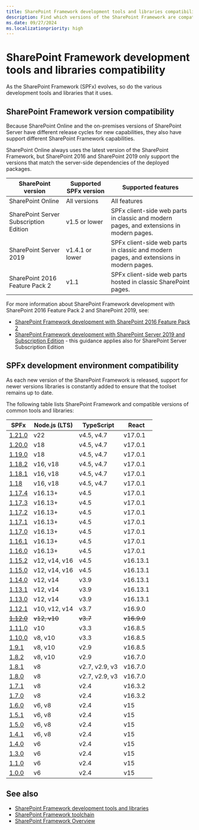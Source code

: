 ```yaml
---
title: SharePoint Framework development tools and libraries compatibility
description: Find which versions of the SharePoint Framework are compatible with each version of SharePoint, development tools and libraries.
ms.date: 09/27/2024
ms.localizationpriority: high
---
```

# SharePoint Framework development tools and libraries compatibility

As the SharePoint Framework (SPFx) evolves, so do the various development tools and libraries that it uses.

## SharePoint Framework version compatibility

Because SharePoint Online and the on-premises versions of SharePoint Server have different release cycles for new capabilities, they also have support different SharePoint Framework capabilities.

SharePoint Online always uses the latest version of the SharePoint Framework, but SharePoint 2016 and SharePoint 2019 only support the versions that match the server-side dependencies of the deployed packages.

|       SharePoint version               | Supported SPFx version |                                   Supported features                                    |
| ---------------------------------------| ---------------------- | --------------------------------------------------------------------------------------- |
| SharePoint Online                      | All versions           | All features                                                                            |
| SharePoint Server Subscription Edition | v1.5 or lower        | SPFx client-side web parts in classic and modern pages, and extensions in modern pages. |
| SharePoint Server 2019                 | v1.4.1 or lower        | SPFx client-side web parts in classic and modern pages, and extensions in modern pages. |
| SharePoint 2016 Feature Pack 2         | v1.1                   | SPFx client-side web parts hosted in classic SharePoint pages.                          |

For more information about SharePoint Framework development with SharePoint 2016 Feature Pack 2 and SharePoint 2019, see:

- [SharePoint Framework development with SharePoint 2016 Feature Pack 2](sharepoint-2016-support.md)
- [SharePoint Framework development with SharePoint Server 2019 and Subscription Edition](sharepoint-2019-and-subscription-edition-support.md) - this guidance applies also for SharePoint Server Subscription Edition

## SPFx development environment compatibility

As each new version of the SharePoint Framework is released, support for newer versions libraries is constantly added to ensure that the toolset remains up to date.

The following table lists SharePoint Framework and compatible versions of common tools and libraries:

|              SPFx               |   Node.js (LTS) |   TypeScript   |    React    |
| ------------------------------- | --------------- | -------------- | ----------- |
| [1.21.0](release-1.21.md)       | v22             | v4.5, v4.7     | v17.0.1     |
| [1.20.0](release-1.20.md)       | v18             | v4.5, v4.7     | v17.0.1     |
| [1.19.0](release-1.19.md)       | v18             | v4.5, v4.7     | v17.0.1     |
| [1.18.2](release-1.18.2.md)     | v16, v18        | v4.5, v4.7     | v17.0.1     |
| [1.18.1](release-1.18.1.md)     | v16, v18        | v4.5, v4.7     | v17.0.1     |
| [1.18](release-1.18.md)         | v16, v18        | v4.5, v4.7     | v17.0.1     |
| [1.17.4](release-1.17.4.md)     | v16.13+         | v4.5           | v17.0.1     |
| [1.17.3](release-1.17.3.md)     | v16.13+         | v4.5           | v17.0.1     |
| [1.17.2](release-1.17.2.md)     | v16.13+         | v4.5           | v17.0.1     |
| [1.17.1](release-1.17.1.md)     | v16.13+         | v4.5           | v17.0.1     |
| [1.17.0](release-1.17.md)       | v16.13+         | v4.5           | v17.0.1     |
| [1.16.1](release-1.16.1.md)     | v16.13+         | v4.5           | v17.0.1     |
| [1.16.0](release-1.16.md)       | v16.13+         | v4.5           | v17.0.1     |
| [1.15.2](release-1.15.2.md)     | v12, v14, v16   | v4.5           | v16.13.1    |
| [1.15.0](release-1.15.md)       | v12, v14, v16   | v4.5           | v16.13.1    |
| [1.14.0](release-1.14.md)       | v12,  v14       | v3.9           | v16.13.1    |
| [1.13.1](release-1.13.1.md)     | v12,  v14       | v3.9           | v16.13.1    |
| [1.13.0](release-1.13.md)       | v12,  v14       | v3.9           | v16.13.1    |
| [1.12.1](release-1.12.1.md)     | v10, v12,  v14  | v3.7           | v16.9.0     |
| ~~[1.12.0](release-1.12.0.md)~~ | ~~v12,  v10~~   | ~~v3.7~~       | ~~v16.9.0~~ |
| [1.11.0](release-1.11.0.md)     | v10             | v3.3           | v16.8.5     |
| [1.10.0](release-1.10.0.md)     | v8,  v10        | v3.3           | v16.8.5     |
| [1.9.1](release-1.9.1.md)       | v8,  v10        | v2.9           | v16.8.5     |
| [1.8.2](release-1.8.2.md)       | v8,  v10        | v2.9           | v16.7.0     |
| [1.8.1](release-1.8.1.md)       | v8              | v2.7, v2.9, v3 | v16.7.0     |
| [1.8.0](release-1.8.0.md)       | v8              | v2.7, v2.9, v3 | v16.7.0     |
| [1.7.1](release-1.7.1.md)       | v8              | v2.4           | v16.3.2     |
| [1.7.0](release-1.7.md)         | v8              | v2.4           | v16.3.2     |
| [1.6.0](release-1.6.md)         | v6,  v8         | v2.4           | v15         |
| [1.5.1](release-1.5.1.md)       | v6,  v8         | v2.4           | v15         |
| [1.5.0](release-1.5.md)         | v6,  v8         | v2.4           | v15         |
| [1.4.1](release-1.4.1.md)       | v6,  v8         | v2.4           | v15         |
| [1.4.0](release-1.4.md)         | v6              | v2.4           | v15         |
| [1.3.0](release-1.3.md)         | v6              | v2.4           | v15         |
| [1.1.0](release-1.1.md)         | v6              | v2.4           | v15         |
| [1.0.0](release-1.0.0.md)       | v6              | v2.4           | v15         |

## See also

- [SharePoint Framework development tools and libraries](tools-and-libraries.md)
- [SharePoint Framework toolchain](toolchain/sharepoint-framework-toolchain.md)
- [SharePoint Framework Overview](sharepoint-framework-overview.md)
